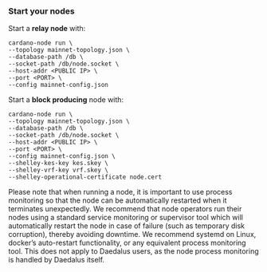 ### Start your nodes

Start a __relay node__ with:

    cardano-node run \
    --topology mainnet-topology.json \
    --database-path /db \
    --socket-path /db/node.socket \
    --host-addr <PUBLIC IP> \
    --port <PORT> \
    --config mainnet-config.json

Start a __block producing__ node with:

    cardano-node run \
    --topology mainnet-topology.json \
    --database-path /db \
    --socket-path /db/node.socket \
    --host-addr <PUBLIC IP> \
    --port <PORT> \
    --config mainnet-config.json \
    --shelley-kes-key kes.skey \
    --shelley-vrf-key vrf.skey \
    --shelley-operational-certificate node.cert

Please note that when running a node, it is important to use process monitoring so that the node can be automatically restarted when it terminates unexpectedly. We recommend that node operators run their nodes using a standard service monitoring or supervisor tool which will automatically restart the node in case of failure (such as temporary disk corruption), thereby avoiding downtime. We recommend systemd on Linux, docker’s auto-restart functionality, or any equivalent process monitoring tool. This does not apply to Daedalus users, as the node process monitoring is handled by Daedalus itself.
